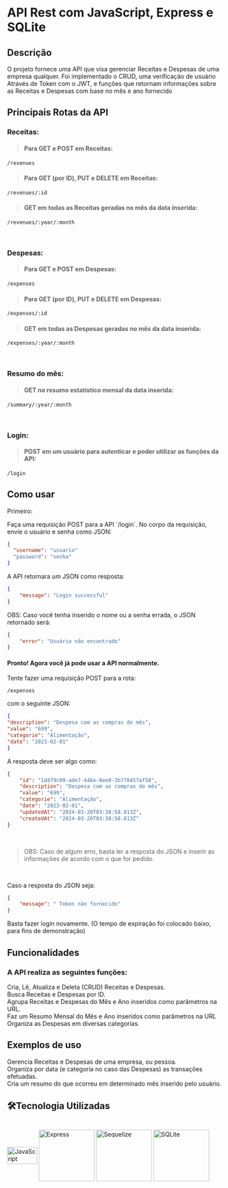 # API Rest com JavaScript, Express e SQLite

## Descrição

O projeto fornece uma API que visa gerenciar Receitas e Despesas de uma empresa qualquer.
Foi implementado o CRUD, uma verificação de usuário Através de Token com o JWT, e funções que retornam informações sobre as Receitas e Despesas com base no mês e ano fornecido

## Principais Rotas da API

### Receitas:

> #### Para GET e POST em Receitas:
```/revenues```

> #### Para GET (por ID), PUT e DELETE em Receitas:
```/revenues/:id``` 

> ####  GET em todas as Receitas geradas no mês da data inserida:
```/revenues/:year/:month```

<br>

### Despesas:

> #### Para GET e POST em Despesas:
```/expenses```

> #### Para GET (por ID), PUT e DELETE em Despesas:
```/expenses/:id``` 

> ####  GET em todas as Despesas geradas no mês da data inserida:
```/expenses/:year/:month```

<br>

### Resumo do mês:

> #### GET no resumo estatístico mensal da data inserida:
```/summary/:year/:month```

<br>

### Login:

> ####  POST em um usuário para autenticar e poder utilizar as funções da API:
```/login```

## Como usar

Primeiro:
<p></p>
Faça uma requisição POST para a API `/login`. No corpo da requisição, envie o usuário e senha como JSON:

```json
{
  "username": "usuario"
  "password": "senha"
}
```

A API retornara um JSON como resposta:

```json
{
    "message": "Login successful"
}
```

OBS: Caso você tenha inserido o nome ou a senha errada, o JSON retornado será:

```json
{
    "error": "Usuário não encontrado"
}
```

#### Pronto! Agora você já pode usar a API normalmente.

<p></p>

Tente fazer uma requisição POST para a rota:

```/expenses```

com o seguinte JSON:

```json
{
"description": "Despesa com as compras do mês",
"value": "699",
"categorie": "Alimentação",
"date": "2023-02-01"
}
```

A resposta deve ser algo como:

```json
{
    "id": "1d479c09-ade7-446e-8ee0-3b778457af58",
    "description": "Despesa com as compras do mês",
    "value": "699",
    "categorie": "Alimentação",
    "date": "2023-02-01",
    "updatedAt": "2024-03-20T03:38:58.813Z",
    "createdAt": "2024-03-20T03:38:58.813Z"
}
```

<br>

> OBS: Caso de algum erro, basta ler a resposta do JSON e inserir as informações de acordo com o que for pedido.

<br>

Caso a resposta do JSON seja:

```json
{
    "message": " Token não fornecido"
}
```
Basta fazer login novamente. (O tempo de expiração foi colocado baixo, para fins de demonstração)


## Funcionalidades
### A API realiza as seguintes funções:

Cria, Lê, Atualiza e Deleta (CRUD) Receitas e Despesas.  
Busca Receitas e Despesas por ID.  
Agrupa Receitas e Despesas do Mês e Ano inseridos como parâmetros na URL.  
Faz um Resumo Mensal do Mês e Ano inseridos como parâmetros na URL  
Organiza as Despesas em diversas categorias.  
  
## Exemplos de uso

Gerencia Receitas e Despesas de uma empresa, ou pessoa.   
Organiza por data (e categoria no caso das Despesas) as transações efetuadas.  
Cria um resumo do que ocorreu em determinado mês inserido pelo usuário.        

## 🛠️Tecnologia Utilizadas
<div style="display: inline-block"><br>
<img align="center" alt="JavaScript" height="40" width="70" src="https://cdn.jsdelivr.net/gh/devicons/devicon@latest/icons/javascript/javascript-plain.svg" />  
<img align="center" alt="Express" height="120" width="130" src="https://cdn.jsdelivr.net/gh/devicons/devicon@latest/icons/express/express-original-wordmark.svg" />
<img align="center" alt="Sequelize" height="120" width="130" src="https://cdn.jsdelivr.net/gh/devicons/devicon@latest/icons/sequelize/sequelize-plain-wordmark.svg" />
<img align="center" alt="SQLite" height="120" width="130" src="https://cdn.jsdelivr.net/gh/devicons/devicon@latest/icons/sqlite/sqlite-plain-wordmark.svg" />
</div> 
          
